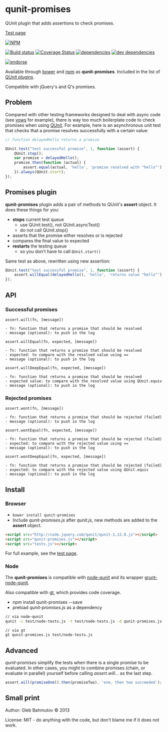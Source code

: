# qunit-promises

QUnit plugin that adds assertions to check promises.

[Test page](http://glebbahmutov.com/qunit-promises/)

[![NPM][qunit-promises-icon]][qunit-promises-url]

[![Build status][ci-image]][ci-url]
[![Coverage Status][qunit-promises-coverage-image]][qunit-promises-coverage-url]
[![dependencies][dependencies-image]][dependencies-url]
[![dev dependencies][dev-dependencies-image]][dev-dependencies-url]

[![endorse][endorse-image]][endorse-url]

Available through [bower](http://sindresorhus.com/bower-components/) and
[npm](https://npmjs.org/package/qunit-promises) as **qunit-promises**.
Included in the list of [QUnit plugins](http://qunitjs.com/plugins/).

Compatible with jQuery's and Q's promises.

## Problem

Compared with other testing frameworks designed to deal with async code
(see [vows](http://vowsjs.org/) for example),
there is way too much boilerplate code to check promises when using
[QUnit](http://qunitjs.com/). For example, here is an asynchronous unit test
that checks that a promise resolves successfully with a certain value:

```javascript
// function delayedHello returns a promise

QUnit.test("test successful promise", 1, function (assert) {
    QUnit.stop();
    var promise = delayedHello();
    promise.then(function (actual) {
        assert.equal(actual, 'hello', 'promise resolved with "hello"');
    }).always(QUnit.start);
});
```
## Promises plugin

**qunit-promises** plugin adds a pair of methods to QUnit's
**assert** object. It does these things for you:

* **stops** current test queue
	* use QUnit.test(), not QUnit.asyncTest()
	* do not call QUnit.stop()
* asserts that the promise either resolves or is rejected
* compares the final value to expected
* **restarts** the testing queue
	* so you don't have to call `QUnit.start()`

Same test as above, rewritten using new assertion:

```javascript
QUnit.test("test successful promise", 1, function (assert) {
    assert.willEqual(delayedHello(), 'hello', 'returns value "hello"');
});
```
## API

### Successful promises

```
assert.will(fn, [message])

- fn: function that returns a promise that should be resolved
- message (optional): to push in the log
```

```
assert.willEqual(fn, expected, [message])

- fn: function that returns a promise that should be resolved
- expected: to compare with the resolved value using ==
- message (optional): to push in the log
```

```
assert.willDeepEqual(fn, expected, [message])

- fn: function that returns a promise that should be resolved
- expected value: to compare with the resolved value using QUnit.equiv
- message (optional): to push in the log
```

### Rejected promises

```
assert.wont(fn, [message])

- fn: function that returns a promise that should be rejected (failed)
- message (optional): to push in the log
```

```
assert.wontEqual(fn, expected, [message])

- fn: function that returns a promise that should be rejected (failed)
- expected: to compare with the rejected value using ==
- message (optional): to push in the log
```

```
assert.wontDeepEqual(fn, expected, [message])

- fn: function that returns a promise that should be rejected (failed)
- expected: to compare with the rejected value using QUnit.equiv
- message (optional): to push in the log
```

## Install

### Browser

* `bower install qunit-promises`
* Include _qunit-promises.js_ after _qunit.js_, new methods are
added to the **assert** object.

```html
<script src="http://code.jquery.com/qunit/qunit-1.12.0.js"></script>
<script src="qunit-promises.js"></script>
<script src="tests.js"></script>
```
For full example, see the [test page](http://glebbahmutov.com/qunit-promises/).

### Node

The **qunit-promises** is compatible with [node-qunit](https://github.com/kof/node-qunit) and its wrapper [grunt-node-qunit](https://npmjs.org/package/grunt-node-qunit).

Also compatible with [gt](https://github.com/bahmutov/gt), which provides
code coverage.

* npm install qunit-promises --save
* preload _qunit-promises.js_ as a dependency

```sh
// via node-qunit
qunit -c test/node-tests.js -t test/node-tests.js -d qunit-promises.js

// via gt
gt qunit-promises.js test/node-tests.js
```

## Advanced

*qunit-promises* simplify the tests when there is a single promise to be evaluated.
In other cases, you might to combine promises (chain, or evaluate in parallel)
yourself before calling *assert.will...* as the last step.

```javascript
assert.will(promiseOne().then(promiseTwo), 'one, then two succeeded');
```

## Small print

Author: Gleb Bahmutov &copy; 2013

License: MIT - do anything with the code, but don't blame me if it does not work.

[qunit-promises-icon]: https://nodei.co/npm/qunit-promises.png?downloads=true
[qunit-promises-url]: https://npmjs.org/package/qunit-promises
[ci-image]: https://travis-ci.org/bahmutov/qunit-promises.png?branch=master
[ci-url]: https://travis-ci.org/bahmutov/qunit-promises
[qunit-promises-coverage-image]: https://coveralls.io/repos/bahmutov/qunit-promises/badge.png
[qunit-promises-coverage-url]: https://coveralls.io/r/bahmutov/qunit-promises
[dependencies-image]: https://david-dm.org/bahmutov/qunit-promises.png
[dependencies-url]: https://david-dm.org/bahmutov/qunit-promises
[dev-dependencies-image]: https://david-dm.org/bahmutov/qunit-promises/dev-status.png
[dev-dependencies-url]: https://david-dm.org/bahmutov/qunit-promises#info=devDependencies
[endorse-image]: https://api.coderwall.com/bahmutov/endorsecount.png
[endorse-url]: https://coderwall.com/bahmutov
